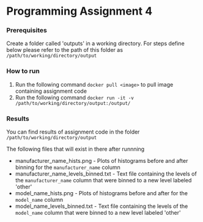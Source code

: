 # Programming Assignment 4

### Prerequisites
Create a folder called 'outputs' in a working directory. 
For steps define below please refer to the path of this folder as `/path/to/working/directory/output`

### How to run
1. Run the following command `docker pull <image>` to pull image containing assignment code
2. Run the following command `docker run -it -v /path/to/working/directory/output:/output/`

### Results
You can find results of assignment code in the folder` /path/to/working/directory/output`

The following files that will exist in there after runnning
- manufacturer_name_hists.png - Plots of histograms before and after binning for the `manufacturer_name` column
- manufacturer_name_levels_binned.txt - Text file containing the levels of the `manufacturer_name` column that were binned to a new level labeled 'other'
- model_name_hists.png - Plots of histograms before and after for the `model_name` column
- model_name_levels_binned.txt - Text file containing the levels of the `model_name` column that were binned to a new level labeled 'other'

